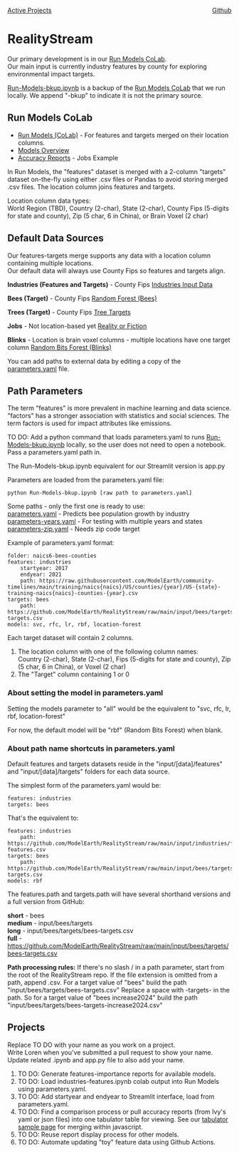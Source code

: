 [Active Projects](/projects)<a href="https://github.com/ModelEarth/RealityStream/" style="float:right">Github</a>
# RealityStream
Our primary development is in our [Run Models CoLab](input/industries).  
Our main input is currently industry features by county for exploring environmental impact targets.

<!--
**[Our Run Models Colab](input/industries)** provides Logistic Regression, Support Vector Machines (SVM), MLP, RandomForest, XGBoost  
**[Our StreamLit App](streamlit)** provides Logistic Regression, RandomForest, Support Vector Machines (currently only for [Jobs: Reality-or-Fiction](output/jobs))
-->

[Run-Models-bkup.ipynb](https://github.com/ModelEarth/RealityStream/tree/main/models) is a backup of the [Run Models CoLab](https://colab.research.google.com/drive/1zu0WcCiIJ5X3iN1Hd1KSW4dGn0JuodB8?usp=sharing) that we run locally. We append "-bkup" to indicate it is not the primary source.

## Run Models CoLab

- [Run Models (CoLab)](input/industries) - For features and targets merged on their location columns.
- [Models Overview](models)
- [Accuracy Reports](output/jobs/) - Jobs Example

In Run Models, the "features" dataset is merged with a 2-column "targets" dataset on-the-fly using either .csv files or Pandas to avoid storing merged .csv files. The location column joins features and targets.

Location column data types:  
World Region (TBD), Country (2-char), State (2-char), County Fips (5-digits for state and county), Zip (5 char, 6 in China), or Brain Voxel (2 char)

## Default Data Sources

Our features-targets merge supports any data with a location column containing multiple locations.  
Our default data will always use County Fips so features and targets align.

**Industries (Features and Targets)** - County Fips
<a href="input/industries/">Industries Input Data</a>

**Bees (Target)** - County Fips
<a href="input/bees/">Random Forest (Bees)</a>

**Trees (Target)** - County Fips
[Tree Targets](input/trees/)


**Jobs** - Not location-based yet
<a href="models/reality-or-fiction/">Reality or Fiction</a>

**Blinks** - Location is brain voxel columns - multiple locations have one target column
<a href="models/random-bits-forest/">Random Bits Forest (Blinks)</a><br>


You can add paths to external data by editing a copy of the [parameters.yaml](https://github.com/ModelEarth/RealityStream/blob/main/parameters.yaml) file.


## Path Parameters

The term "features" is more prevalent in machine learning and data science.
"factors" has a stronger association with statistics and social sciences. The term factors is used for impact attributes like emissions.

TO DO: Add a python command that loads parameters.yaml to runs [Run-Models-bkup.ipynb](https://github.com/ModelEarth/RealityStream/tree/main/models) locally, so the user does not need to open a notebook. Pass a parameters.yaml path in. 

The Run-Models-bkup.ipynb equivalent for our Streamlit version is app.py


Parameters are loaded from the parameters.yaml file:

	python Run-Models-bkup.ipynb [raw path to parameters.yaml]

Some paths - only the first one is ready to use:  
[parameters.yaml](https://raw.githubusercontent.com/ModelEarth/RealityStream/main/parameters.yaml) - Predicts bee population growth by industry  
[parameters-years.yaml](https://raw.githubusercontent.com/ModelEarth/RealityStream/main/parameters-years.yaml) - For testing with multiple years and states
[parameters-zip.yaml](https://raw.githubusercontent.com/ModelEarth/RealityStream/main/parameters-zip.yaml) - Needs zip code target  

Example of parameters.yaml format:

	folder: naics6-bees-counties
	features: industries
		startyear: 2017
		endyear: 2021
	 	path: https://raw.githubusercontent.com/ModelEarth/community-timelines/main/training/naics{naics}/US/counties/{year}/US-{state}-training-naics{naics}-counties-{year}.csv
	targets: bees
		path: https://github.com/ModelEarth/RealityStream/raw/main/input/bees/targets/bees-targets.csv
	models: svc, rfc, lr, rbf, location-forest

<!-- For later
	python Run-Models-bkup.ipynb [features] [target] [models]
-->

Each target dataset will contain 2 columns.  
1. The location column with one of the following column names:  
Country (2-char), State (2-char), Fips (5-digits for state and county), Zip (5 char, 6 in China), or Voxel (2 char)
2. The "Target" column containing 1 or 0

### About setting the model in parameters.yaml

Setting the models parameter to "all" would be the equivalent to "svc, rfc, lr, rbf, location-forest"  

For now, the default model will be "rbf" (Random Bits Forest) when blank.

### About path name shortcuts in parameters.yaml

Default features and targets datasets reside in the "input/[data]/features" and "input/[data]/targets" folders for each data source.

The simplest form of the parameters.yaml would be:

	features: industries
	targets: bees

That's the equivalent to:

	features: industries
	 	path: https://github.com/ModelEarth/RealityStream/raw/main/input/industries/features/industries-features.csv
	targets: bees
		path: https://github.com/ModelEarth/RealityStream/raw/main/input/bees/targets/bees-targets.csv
	models: rbf


The features.path and targets.path will have several shorthand versions and a full version from GitHub:

**short** - bees  
**medium** - input/bees/targets  
**long** - input/bees/targets/bees-targets.csv  
**full** - https://github.com/ModelEarth/RealityStream/raw/main/input/bees/targets/bees-targets.csv



**Path processing rules:**
If there's no slash / in a path parameter, start from the root of the RealityStream repo.
If the file extension is omitted from a path, append .csv.
For a target value of "bees" build the path "input/bees/targets/bees-targets.csv"
Replace a space with -targets- in the path.
So for a target value of "bees increase2024" build the path "input/bees/targets/bees-targets-increase2024.csv"

## Projects

Replace TO DO with your name as you work on a project.  
Write Loren when you've submitted a pull request to show your name.  
Update related .ipynb and app.py file to also add your name.

1. TO DO: Generate features-importance reports for available models.
2. TO DO: Load industries-features.ipynb colab output into Run Models using parameters.yaml.
3. TO DO: Add startyear and endyear to Streamlit interface, load from parameters.yaml.
4. TO DO: Find a comparison process or pull accuracy reports (from Ivy's yaml or json files) into one tabulator table for viewing. See our [tabulator sample page](../../data-pipeline/timelines/tabulator/) for merging within javascript.
5. TO DO: Reuse report display process for other models.
6. TO DO: Automate updating "toy" feature data using Github Actions.



